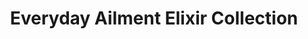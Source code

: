 ---
title: Everyday Ailment Elixir Collection
product-category: gift-bundle
sitemap: true
name: Everyday Ailment Elixir Collection
description: blank
size: blank
strength: blank
image-url: /assets/img/bundles/bundle-roller.jpg
image-large-url: /assets/img/bundles/large/bundle-roller.jpg
price: 75
price_wholesale: 75
weight: 270
display_order: 4
cell_layout:
orderable: true
hidden: false
new: false
stackable: true
background-color: '#DDE2D9'
featured_bundle: false
long_description: >-
  Three different, powerful essential oil blends geared towards three of the
  most common everyday ailments: headaches, anxiety and insomnia. Each elixir is
  handcrafted with therapeutic grade essential oils, hemp-derived CBD, organic
  herbs and a cleansed and charged crystal mined sustainably from the earth.
  Perfect for on the go, easy, discreet relief.
ingredients: blank
history: blank
healing-properties: blank
product-notes: >-
  Life Flower products are made in small batches with all-natural and boutique
  ingredients. Orders are processed and ship within 14 business days. Please
  allow additional time for&nbsp;delivery.
---